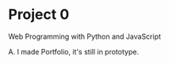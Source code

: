 # Project 0

Web Programming with Python and JavaScript

A. I made Portfolio, it's still in prototype.
